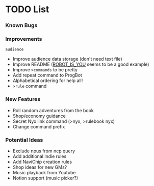 # TODO List

### Known Bugs

### Improvements
`audience`
- Improve audience data storage (don't need text file)
- Improve README ([ROBOT_IS_YOU](https://github.com/RocketRace/robot-is-you) seems to be a good example)
- Improve `>commands` to be pretty
- Add repeat command to ProgBot
- Alphabetical ordering for help all!
- `>rule` command

### New Features
- Roll random adventures from the book
- Shop/economy guidance
- Secret Nyx link command (>nyx, >rulebook nyx)
- Change command prefix

### Potential Ideas
- Exclude npus from ncp query
- Add additional Indie rules
- Add NaviChip creation rules
- Shop ideas for new GMs?
- Music playback from Youtube
- Notion support (music picker?)